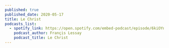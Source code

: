 ```yaml
---
published: true
published_date: 2020-05-17
title: Le Christ
podcasts_list:
  - spotify_link: https://open.spotify.com/embed-podcast/episode/6kiOYnF5Qeus141cp33Bcs
    podcast_author: Françis Lessay
    podcast_title: Le Christ
---
```

